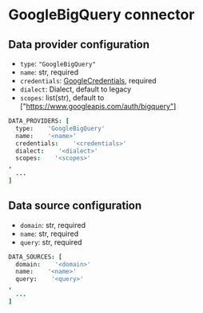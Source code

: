 # GoogleBigQuery connector

## Data provider configuration

* `type`: `"GoogleBigQuery"`
* `name`: str, required
* `credentials`: [GoogleCredentials](google_credentials.md), required
* `dialect`: Dialect, default to legacy
* `scopes`: list(str), default to ["https://www.googleapis.com/auth/bigquery"]

```coffee
DATA_PROVIDERS: [
  type:    'GoogleBigQuery'
  name:    '<name>'
  credentials:    '<credentials>'
  dialect:    '<dialect>'
  scopes:    '<scopes>'
,
  ...
]
```

## Data source configuration

* `domain`: str, required
* `name`: str, required
* `query`: str, required

```coffee
DATA_SOURCES: [
  domain:    '<domain>'
  name:    '<name>'
  query:    '<query>'
,
  ...
]
```
